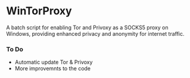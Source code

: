 # WinTorProxy
A batch script for enabling Tor and Privoxy as a SOCKS5 proxy on Windows, providing enhanced privacy and anonymity for internet traffic.

### To Do
- Automatic update Tor & Privoxy
- More improvemnts to the code
